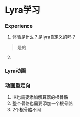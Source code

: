# Lyra学习

### Experience

1. 体验是什么？是lyra自定义的吗？
> 是的
2. 


### Lyra动画


### 动画重定向

1. IK也需要添加解算器的根骨骼
2. 整个骨骼也需要添加一个根骨骼
3. 2个根骨骼不同



